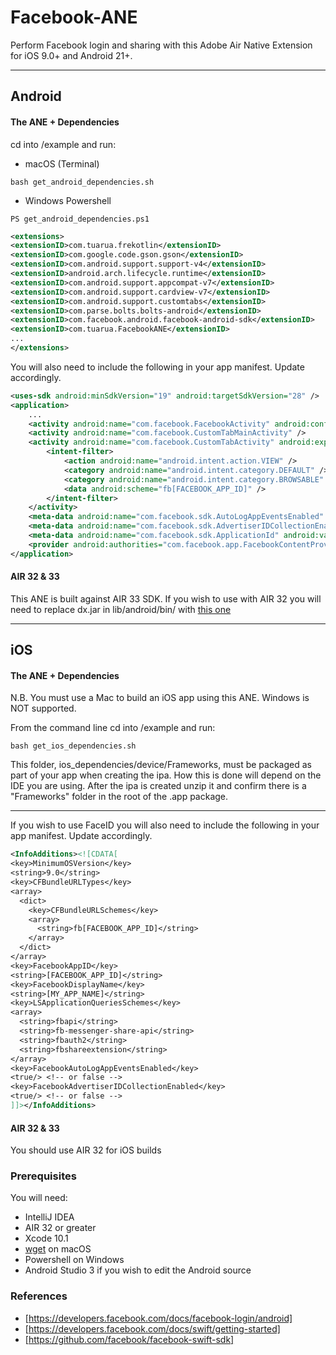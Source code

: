 # Facebook-ANE

Perform Facebook login and sharing with this Adobe Air Native Extension for iOS 9.0+ and Android 21+.   

-------------

## Android

#### The ANE + Dependencies

cd into /example and run:
- macOS (Terminal)
```shell
bash get_android_dependencies.sh
```
- Windows Powershell
```shell
PS get_android_dependencies.ps1
```

```xml
<extensions>
<extensionID>com.tuarua.frekotlin</extensionID>
<extensionID>com.google.code.gson.gson</extensionID>
<extensionID>com.android.support.support-v4</extensionID>
<extensionID>android.arch.lifecycle.runtime</extensionID>
<extensionID>com.android.support.appcompat-v7</extensionID>
<extensionID>com.android.support.cardview-v7</extensionID>
<extensionID>com.android.support.customtabs</extensionID>
<extensionID>com.parse.bolts.bolts-android</extensionID>
<extensionID>com.facebook.android.facebook-android-sdk</extensionID>
<extensionID>com.tuarua.FacebookANE</extensionID>
...
</extensions>
```

You will also need to include the following in your app manifest. Update accordingly.

```xml
<uses-sdk android:minSdkVersion="19" android:targetSdkVersion="28" />
<application>
    ...
    <activity android:name="com.facebook.FacebookActivity" android:configChanges="keyboard|keyboardHidden|screenLayout|screenSize|orientation" android:theme="@android:style/Theme.Translucent.NoTitleBar" android:label="@string/app_name" />
    <activity android:name="com.facebook.CustomTabMainActivity" />
    <activity android:name="com.facebook.CustomTabActivity" android:exported="true" >
        <intent-filter>
            <action android:name="android.intent.action.VIEW" />
            <category android:name="android.intent.category.DEFAULT" />
            <category android:name="android.intent.category.BROWSABLE" />
            <data android:scheme="fb[FACEBOOK_APP_ID]" />
        </intent-filter>
    </activity>
    <meta-data android:name="com.facebook.sdk.AutoLogAppEventsEnabled" android:value="true"/>
    <meta-data android:name="com.facebook.sdk.AdvertiserIDCollectionEnabled" android:value="false"/>
    <meta-data android:name="com.facebook.sdk.ApplicationId" android:value="\ [FACEBOOK_APP_ID]"/>
    <provider android:authorities="com.facebook.app.FacebookContentProvider[FACEBOOK_APP_ID]" android:name="com.facebook.FacebookContentProvider" android:exported="true" />
</application>
```

#### AIR 32 & 33
This ANE is built against AIR 33 SDK. If you wish to use with AIR 32 you will need to replace dx.jar in lib/android/bin/ with [this one](https://github.com/tuarua/Android-ANE-Dependencies/blob/master/AIR32_patch/lib/android/bin/dx.jar?raw=true)

-------------

## iOS

#### The ANE + Dependencies

N.B. You must use a Mac to build an iOS app using this ANE. Windows is NOT supported.

From the command line cd into /example and run:

```shell
bash get_ios_dependencies.sh
```

This folder, ios_dependencies/device/Frameworks, must be packaged as part of your app when creating the ipa. How this is done will depend on the IDE you are using.
After the ipa is created unzip it and confirm there is a "Frameworks" folder in the root of the .app package.   

-------------

If you wish to use FaceID you will also need to include the following in your app manifest. Update accordingly.
```xml
<InfoAdditions><![CDATA[            
<key>MinimumOSVersion</key>
<string>9.0</string>
<key>CFBundleURLTypes</key>
<array>
  <dict>
    <key>CFBundleURLSchemes</key>
    <array>
      <string>fb[FACEBOOK_APP_ID]</string>
    </array>
  </dict>
</array>
<key>FacebookAppID</key>
<string>[FACEBOOK_APP_ID]</string>
<key>FacebookDisplayName</key>
<string>[MY_APP_NAME]</string>
<key>LSApplicationQueriesSchemes</key>
<array>
  <string>fbapi</string>
  <string>fb-messenger-share-api</string>
  <string>fbauth2</string>
  <string>fbshareextension</string>
</array>
<key>FacebookAutoLogAppEventsEnabled</key>
<true/> <!-- or false -->
<key>FacebookAdvertiserIDCollectionEnabled</key>
<true/> <!-- or false -->
]]></InfoAdditions>
```

#### AIR 32 & 33
You should use AIR 32 for iOS builds

### Prerequisites

You will need:

- IntelliJ IDEA
- AIR 32 or greater
- Xcode 10.1
- [wget](http://rudix.org/packages/wget.html) on macOS
- Powershell on Windows
- Android Studio 3 if you wish to edit the Android source

### References
* [https://developers.facebook.com/docs/facebook-login/android]
* [https://developers.facebook.com/docs/swift/getting-started] 
* [https://github.com/facebook/facebook-swift-sdk]